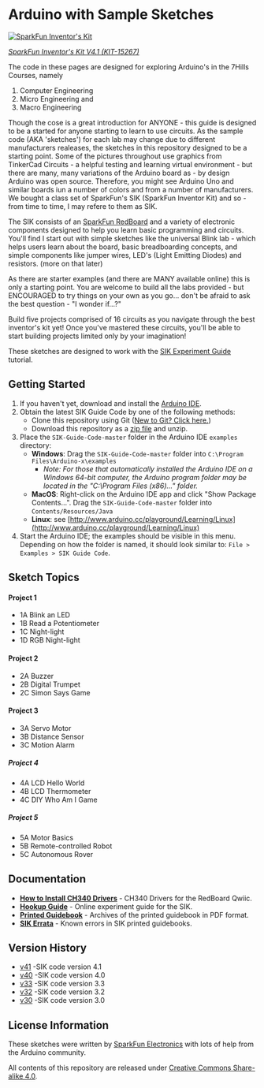 Arduino with Sample Sketches
======================================================

[![SparkFun Inventor's Kit](https://cdn.sparkfun.com//assets/parts/1/3/7/3/7/15267-SparkFun_Inventor_s_Kit_-_v4.1-01a.jpg)](https://www.sparkfun.com/products/15267)

[*SparkFun Inventor's Kit V4.1 (KIT-15267)*](https://www.sparkfun.com/products/15267)

The code in these pages are designed for exploring Arduino's in the 7Hills Courses, namely
 1. Computer Engineering
 2. Micro Engineering and
 3. Macro Engineering

Though the cose is a great introduction for ANYONE - this guide is designed to be a started for anyone starting to learn to use circuits.  As the sample code (AKA 'sketches') for each lab may change due to different manufacturers realeases, the sketches in this repository designed to be a starting point. Some of the pictures throughout use graphics from TinkerCad Circuits - a helpful testing and learning virtual environment - but there are many, many variations of the Arduino board as - by design Arduino was open source.  Therefore, you might see Arduino Uno and similar boards iun a number of colors and from a number of manufacturers.  We bought a class set of SparkFun's SIK (SparkFun Inventor Kit) and so - from time to time, I may refere to them as SIK.
    
The SIK consists of an [SparkFun RedBoard](https://www.sparkfun.com/products/15123) and a variety of electronic components designed to help you learn basic programming and circuits.  You'll find I start out with simple sketches like the universal Blink lab - which helps users learn about the board, basic breadboarding concepts, and simple components like jumper wires, LED's (Light Emitting Diodes) and resistors. (more on that later)

As there are starter examples (and there are MANY available online) this is only a starting point.  You are welcome to build all the labs provided - but ENCOURAGED to try things on your own as you go... don't be afraid to ask the best question - "I wonder if...?"

Build five projects comprised of 16 circuits as you navigate through the best inventor's kit yet! Once you've mastered these circuits, you'll be able to start building projects limited only by your imagination!

These sketches are designed to work with the [SIK Experiment Guide](https://learn.sparkfun.com/tutorials/sparkfun-inventors-kit-experiment-guide---v41) tutorial.

Getting Started
---------------

1. If you haven't yet, download and install the [Arduino IDE](http://arduino.cc/en/Main/Software).
2. Obtain the latest SIK Guide Code by one of the following methods:
   * Clone this repository using Git ([New to Git? Click here.](https://help.github.com/articles/set-up-git))
   * Download this repository as a [zip file](https://github.com/sparkfun/SIK-Guide-Code/archive/master.zip) and unzip.
3. Place the `SIK-Guide-Code-master` folder in the Arduino IDE `examples` directory:
   * **Windows**: Drag the `SIK-Guide-Code-master` folder into `C:\Program Files\Arduino-x\examples`
     * _Note: For those that automatically installed the Arduino IDE on a Windows 64-bit computer, the Arduino program folder may be located in the "C:\Program Files (x86)..." folder._
   * **MacOS**: Right-click on the Arduino IDE app and click "Show Package Contents...". Drag the `SIK-Guide-Code-master` folder into `Contents/Resources/Java`
   * **Linux**: see [http://www.arduino.cc/playground/Learning/Linux](http://www.arduino.cc/playground/Learning/Linux)
4. Start the Arduino IDE; the examples should be visible in this menu. Depending on how the folder is named, it should look similar to: `File > Examples > SIK Guide Code`.

Sketch Topics
-------------

#### Project 1
* 1A Blink an LED
* 1B Read a Potentiometer
* 1C Night-light
* 1D RGB Night-light

#### Project 2

* 2A Buzzer
* 2B Digital Trumpet
* 2C Simon Says Game

#### Project 3

* 3A Servo Motor
* 3B Distance Sensor
* 3C Motion Alarm

##### Project 4

* 4A LCD Hello World
* 4B LCD Thermometer
* 4C DIY Who Am I Game

##### Project 5

* 5A Motor Basics
* 5B Remote-controlled Robot
* 5C Autonomous Rover

Documentation
--------------
* **[How to Install CH340 Drivers](https://learn.sparkfun.com/tutorials/how-to-install-ch340-drivers)** - CH340 Drivers for the RedBoard Qwiic.
* **[Hookup Guide](https://learn.sparkfun.com/tutorials/sparkfun-inventors-kit-experiment-guide---v41)** - Online experiment guide for the SIK.
* **[Printed Guidebook](https://github.com/sparkfun/SIK_Guide)** - Archives of the printed guidebook in PDF format.
* **[SIK Errata](https://www.sparkfun.com/SIKerrata)** - Known errors in SIK printed guidebooks.

Version History
---------------
* [v41](https://github.com/sparkfun/SIK-Guide-Code/tree/v41) -SIK code version 4.1
* [v40](https://github.com/sparkfun/SIK-Guide-Code/tree/v40) -SIK code version 4.0
* [v33](https://github.com/sparkfun/SIK-Guide-Code/tree/v33) -SIK code version 3.3
* [v32](https://github.com/sparkfun/SIK-Guide-Code/tree/v32) -SIK code version 3.2
* [v30](https://github.com/sparkfun/SIK-Guide-Code/tree/v30) -SIK code version 3.0

License Information
-------------------

These sketches were written by [SparkFun Electronics](https://www.sparkfun.com) with lots of help from the Arduino community.

All contents of this repository are released under [Creative Commons Share-alike 4.0](http://creativecommons.org/licenses/by-sa/4.0/).
